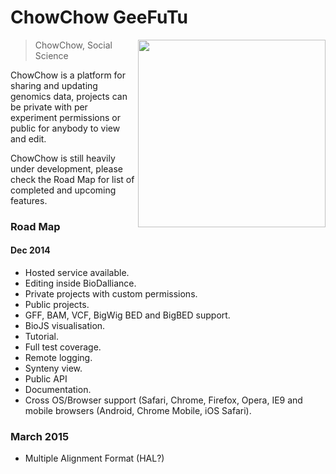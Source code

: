 # ChowChow GeeFuTu

<img align="right" height="300" src="https://raw.githubusercontent.com/wookoouk/GeeFuTu/master/public/GeeFuTu.png">

> ChowChow, Social Science

ChowChow is a platform for sharing and updating genomics data, projects can be private with per experiment permissions or public for anybody to view and edit.

ChowChow is still heavily under development, please check the Road Map for list of completed and upcoming features.


### Road Map

#### Dec 2014

* Hosted service available.
* Editing inside BioDalliance.
* Private projects with custom permissions.
* Public projects.
* GFF, BAM, VCF, BigWig BED and BigBED support.
* BioJS visualisation.
* Tutorial.
* Full test coverage.
* Remote logging.
* Synteny view.
* Public API
* Documentation.
* Cross OS/Browser support (Safari, Chrome, Firefox, Opera, IE9 and mobile browsers (Android, Chrome Mobile, iOS Safari).

### March 2015

* Multiple Alignment Format (HAL?)
